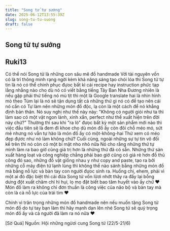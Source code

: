 ```yaml
---
title: "Song tử tự sướng"
date: 2025-06-12T13:55:39Z
slug: song-tu-tu-suong
draft: false
---
```


## Song tử tự sướng

## Ruki13

Có thể nói Song tử là những con sâu mê đồ handmade  Với tài nguyên vốn có là trí thông minh rạng ngời kèm khả năng sáng tạo chói lóa thì Song tử tự tin là nó có thể chinh phục đựoc bất kì cái recipe hay instruction phức tạp lằng nhằng nào cho dù nó có viết bằng tiếng Tây Ban Nha  Đương nhiên là nếu gặp phải thứ tiếng nó mù tịt thì một là Google translate hai là nhìn hình mò theo  Túm lại là nó sẽ tận dụng tất cả những thứ gì n​ó có để tạo nên cái nó cần có  Tự làm nên những món đồ độc, lạ còn là một cách để nó khẳng định bản thân. Nó suy nghị như thế này này: "Không có người giỏi như ta thì làm sao có một vật ngon lành, xinh xắn, perfect như thế xuất hiện trên đời này chứ?" Thường thì sau khi "ra lò" đưọc bất kỳ một sản phẩm mới nào thì việc đầu tiên sẽ là đem đi khoe  cho dù món đồ ấy còn đôi chỗ méo mó, sứt mẻ nhưng nó vẫn tự hào là món đố ấy có một-không-hai  Thử xem có méo đẹp đựơc như nó làm không chứ? Cuối cùng, ngoài những sự tự tin vô đối kể trên thì nó còn có một bí mật nho nhỏ nữa  Nó cho rằng những thứ tự mình làm ra bao giờ cũng giá trị hơn là những thứ đã có sẵn. Những thứ sản xuất hàng loạt và công nghiệp chẳng phải bao giờ cũng có giá rẻ hơn đồ thủ công đó sao, những đồ vật giống nhau y như copy and paste, tạo ra bởi những cỗ máy điện tử lạnh lùng thì không thể nào sánh bằng những món đồ mà bằng nỗ lực và bàn tay con người đựoc sinh ra. Huống chi, ehem, phải vì một ai đó đặc biệt thì cái đứa Song tử vốn lừơi nhớt thây ra đấy lại bỗng dưng đột xuất chăm chỉ hì hụi, lọ mọ đặt biết bao tâm huyết vào ấy chứ  ♥ Món đồ làm ra không chỉ đơn thuần là công việc của não bộ và bàn tay mà còn là cả nỗ lực của trái tim ♥

Chính vì trân trọng những món đồ handmade nên nếu muốn tặng Song tử món đồ do tự tay bạn làm thì hãy mạnh dạn lên nhé  Song tử sẽ quý trọng món đồ ấy và cả người đã làm ra nó nữa ♥ 

[Sờ Quá]
Nguồn: Hội những ngừơi cung Song tử (22/5-21/6)​